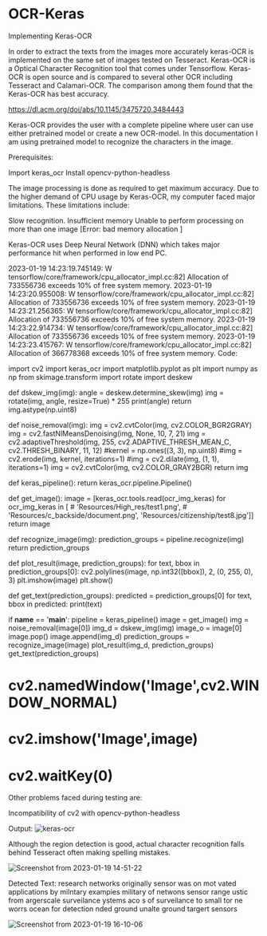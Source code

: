 # OCR-Keras

Implementing Keras-OCR

In order to extract the texts from the images more accurately keras-OCR is implemented on the same set of images tested on Tesseract. Keras-OCR is a Optical Character Recognition tool that comes under Tensorflow. Keras-OCR is open source and is compared to several other OCR including Tesseract and Calamari-OCR. The comparison among them found that the Keras-OCR has best accuracy. 

https://dl.acm.org/doi/abs/10.1145/3475720.3484443

Keras-OCR provides the user with a complete pipeline where user can use either pretrained model or create a new OCR-model. In this documentation I am using pretrained model to recognize the characters in the image.

Prerequisites:

Import keras_ocr
Install opencv-python-headless

The image processing is done as required to get maximum accuracy. Due to the higher demand of CPU usage by Keras-OCR, my computer faced major limitations. These limitations include:

Slow recognition.
Insufficient memory
Unable to perform processing on more than one image [Error: bad memory allocation ]

Keras-OCR uses Deep Neural Network (DNN) which takes major performance hit when performed in low end PC.

2023-01-19 14:23:19.745149: W tensorflow/core/framework/cpu_allocator_impl.cc:82] Allocation of 733556736 exceeds 10% of free system memory.
2023-01-19 14:23:20.955008: W tensorflow/core/framework/cpu_allocator_impl.cc:82] Allocation of 733556736 exceeds 10% of free system memory.
2023-01-19 14:23:21.256365: W tensorflow/core/framework/cpu_allocator_impl.cc:82] Allocation of 733556736 exceeds 10% of free system memory.
2023-01-19 14:23:22.914734: W tensorflow/core/framework/cpu_allocator_impl.cc:82] Allocation of 733556736 exceeds 10% of free system memory.
2023-01-19 14:23:23.415767: W tensorflow/core/framework/cpu_allocator_impl.cc:82] Allocation of 366778368 exceeds 10% of free system memory.
Code:

import cv2
import keras_ocr
import matplotlib.pyplot as plt
import numpy as np
from skimage.transform import rotate
import deskew


def dskew_img(img):
   angle = deskew.determine_skew(img)
   img = rotate(img, angle, resize=True) * 255
   print(angle)
   return img.astype(np.uint8)


def noise_removal(img):
   img = cv2.cvtColor(img, cv2.COLOR_BGR2GRAY)
   img = cv2.fastNlMeansDenoising(img, None, 10, 7, 21)
   img = cv2.adaptiveThreshold(img, 255, cv2.ADAPTIVE_THRESH_MEAN_C, cv2.THRESH_BINARY, 11, 12)
   #kernel = np.ones((3, 3), np.uint8)
   #img = cv2.erode(img, kernel, iterations=1)
   #img = cv2.dilate(img, (1, 1), iterations=1)
   img = cv2.cvtColor(img, cv2.COLOR_GRAY2BGR)
   return img


def keras_pipeline():
   return keras_ocr.pipeline.Pipeline()


def get_image():
   image = [keras_ocr.tools.read(ocr_img_keras) for ocr_img_keras in
            [  # 'Resources/High_res/test1.png',
                # 'Resources/c_backside/document.png',
                'Resources/citizenship/test8.jpg']]
   return image


def recognize_image(img):
   prediction_groups = pipeline.recognize(img)
   return prediction_groups


def plot_result(image, prediction_groups):
   for text, bbox in prediction_groups[0]:
       cv2.polylines(image, np.int32([bbox]), 2, (0, 255, 0), 3)
   plt.imshow(image)
   plt.show()


def get_text(prediction_groups):
   predicted = prediction_groups[0]
   for text, bbox in predicted:
       print(text)


if __name__ == '__main__':
   pipeline = keras_pipeline()
   image = get_image()
   img = noise_removal(image[0])
   img_d = dskew_img(img)
   image_o = image[0]
   image.pop()
   image.append(img_d)
   prediction_groups = recognize_image(image)
   plot_result(img_d, prediction_groups)
   get_text(prediction_groups)

   # cv2.namedWindow('Image',cv2.WINDOW_NORMAL)
   # cv2.imshow('Image',image)
   # cv2.waitKey(0)



Other problems faced during testing are:

Incompatibility of cv2 with opencv-python-headless

Output:
![keras-ocr](https://user-images.githubusercontent.com/99968233/213422070-bba0a1bd-dd3b-4436-8648-e7b931a65bed.png)

Although the region detection is good, actual character recognition falls behind Tesseract often making spelling mistakes. 

![Screenshot from 2023-01-19 14-51-22](https://user-images.githubusercontent.com/99968233/213422089-d219ba89-5c69-4c56-8fbc-239a88dd6de9.png)

Detected Text: 
research
networks
originally
sensor
was
on
mot
vated
applications
by
milntary
exampies
military
of
netwons
sensor
range
ustic
from
argerscale
surveilance
ystems
aco
s
of
surveilance
to
small
tor
ne
worrs
ocean
for
detection
nded
ground
unalte
ground
targert
sensors

![Screenshot from 2023-01-19 16-10-06](https://user-images.githubusercontent.com/99968233/213422096-21910617-f0dc-418c-9b9f-b317a9699eb5.png)
